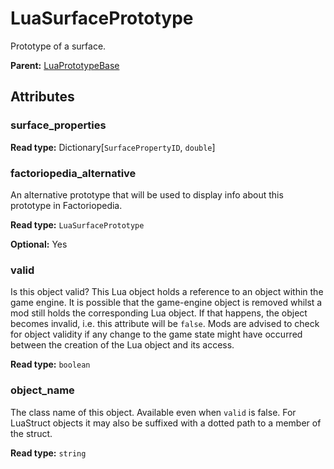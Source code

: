 # LuaSurfacePrototype

Prototype of a surface.

**Parent:** [LuaPrototypeBase](LuaPrototypeBase.md)

## Attributes

### surface_properties

**Read type:** Dictionary[`SurfacePropertyID`, `double`]

### factoriopedia_alternative

An alternative prototype that will be used to display info about this prototype in Factoriopedia.

**Read type:** `LuaSurfacePrototype`

**Optional:** Yes

### valid

Is this object valid? This Lua object holds a reference to an object within the game engine. It is possible that the game-engine object is removed whilst a mod still holds the corresponding Lua object. If that happens, the object becomes invalid, i.e. this attribute will be `false`. Mods are advised to check for object validity if any change to the game state might have occurred between the creation of the Lua object and its access.

**Read type:** `boolean`

### object_name

The class name of this object. Available even when `valid` is false. For LuaStruct objects it may also be suffixed with a dotted path to a member of the struct.

**Read type:** `string`

